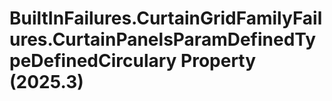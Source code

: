 # BuiltInFailures.CurtainGridFamilyFailures.CurtainPanelsParamDefinedTypeDefinedCirculary Property (2025.3)

﻿